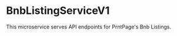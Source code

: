 BnbListingServiceV1
=====================

This microservice serves API endpoints for PrntPage's Bnb Listings.